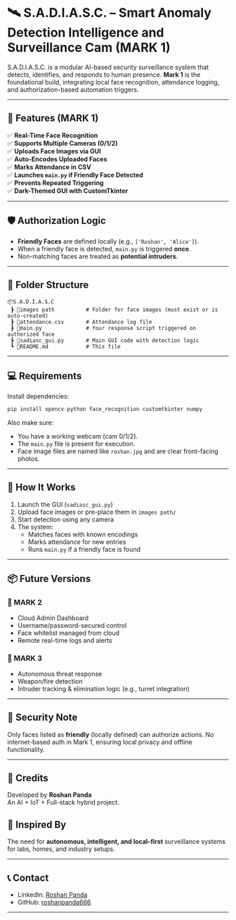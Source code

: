 # 🛰️ S.A.D.I.A.S.C. – Smart Anomaly Detection Intelligence and Surveillance Cam (MARK 1)

S.A.D.I.A.S.C. is a modular AI-based security surveillance system that detects, identifies, and responds to human presence. **Mark 1** is the foundational build, integrating local face recognition, attendance logging, and authorization-based automation triggers.

---

## 🚀 Features (MARK 1)

✅ **Real-Time Face Recognition**  
✅ **Supports Multiple Cameras (0/1/2)**  
✅ **Uploads Face Images via GUI**  
✅ **Auto-Encodes Uploaded Faces**  
✅ **Marks Attendance in CSV**  
✅ **Launches `main.py` if Friendly Face Detected**  
✅ **Prevents Repeated Triggering**  
✅ **Dark-Themed GUI with CustomTkinter**

---

## 🛡️ Authorization Logic

- **Friendly Faces** are defined locally (e.g., `['Roshan', 'Alice']`).
- When a friendly face is detected, `main.py` is triggered **once**.
- Non-matching faces are treated as **potential intruders**.

---

## 📁 Folder Structure

```
📦S.A.D.I.A.S.C
 ┣ 📂images path          # Folder for face images (must exist or is auto-created)
 ┣ 📜attendance.csv       # Attendance log file
 ┣ 📜main.py              # Your response script triggered on authorized face
 ┣ 📜sadiasc_gui.py       # Main GUI code with detection logic
 ┗ 📜README.md            # This file
```

---

## 💻 Requirements

Install dependencies:

```bash
pip install opencv-python face_recognition customtkinter numpy
```

Also make sure:
- You have a working webcam (cam 0/1/2).
- The `main.py` file is present for execution.
- Face image files are named like `roshan.jpg` and are clear front-facing photos.

---

## 🧠 How It Works

1. Launch the GUI (`sadiasc_gui.py`)
2. Upload face images or pre-place them in `images path/`
3. Start detection using any camera
4. The system:
   - Matches faces with known encodings
   - Marks attendance for new entries
   - Runs `main.py` if a friendly face is found

---

## 📦 Future Versions

### 🔹 MARK 2
- Cloud Admin Dashboard
- Username/password-secured control
- Face whitelist managed from cloud
- Remote real-time logs and alerts

### 🔹 MARK 3
- Autonomous threat response
- Weapon/fire detection
- Intruder tracking & elimination logic (e.g., turret integration)

---

## 🔐 Security Note

Only faces listed as **friendly** (locally defined) can authorize actions. No internet-based auth in Mark 1, ensuring local privacy and offline functionality.

---

## 🙌 Credits

Developed by **Roshan Panda**  
An AI + IoT + Full-stack hybrid project.


## 🧠 Inspired By

The need for **autonomous, intelligent, and local-first** surveillance systems for labs, homes, and industry setups.

---

## 📞 Contact

- LinkedIn: [Roshan Panda](https://www.linkedin.com/in/sabyasachi-panda-351870256/)
- GitHub: [roshanpanda666](https://github.com/roshanpanda666)

---
